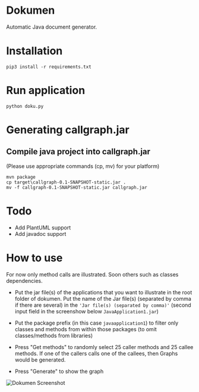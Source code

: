 # Dokumen

Automatic Java document generator.

# Installation

```pip3 install -r requirements.txt```

# Run application

```python doku.py```

# Generating callgraph.jar
## Compile java project into callgraph.jar

(Please use appropriate commands (cp, mv) for your platform)

```
mvn package 
cp target\callgraph-0.1-SNAPSHOT-static.jar . 
mv -f callgraph-0.1-SNAPSHOT-static.jar callgraph.jar
```

# Todo

- Add PlantUML support
- Add javadoc support

# How to use

For now only method calls are illustrated. Soon others such as classes dependencies. 

- Put the jar file(s) of the applications that you want to illustrate in the root folder of dokumen. Put the name of the Jar file(s) (separated by comma if there are several) in the `'Jar file(s) (separated by comma)'` (second input field in the screenshow below `JavaApplication1.jar`)

- Put the package prefix (in this case `javaapplication1`) to filter only classes and methods from within those packages (to omit classes/methods from libraries)

- Press "Get methods" to randomly select 25 caller methods and 25 callee methods. If one of the callers calls one of the callees, then Graphs would be generated.

- Press "Generate" to show the graph


![Dokumen Screenshot](images/dokumen.png "Dokumen")

